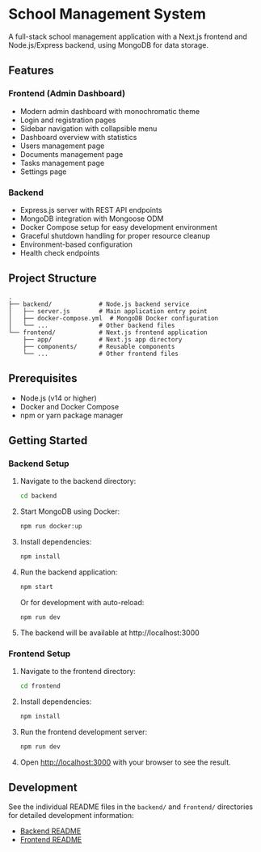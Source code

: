 # School Management System

A full-stack school management application with a Next.js frontend and Node.js/Express backend, using MongoDB for data storage.

## Features

### Frontend (Admin Dashboard)
- Modern admin dashboard with monochromatic theme
- Login and registration pages
- Sidebar navigation with collapsible menu
- Dashboard overview with statistics
- Users management page
- Documents management page
- Tasks management page
- Settings page

### Backend
- Express.js server with REST API endpoints
- MongoDB integration with Mongoose ODM
- Docker Compose setup for easy development environment
- Graceful shutdown handling for proper resource cleanup
- Environment-based configuration
- Health check endpoints

## Project Structure

```
.
├── backend/             # Node.js backend service
│   ├── server.js        # Main application entry point
│   ├── docker-compose.yml  # MongoDB Docker configuration
│   └── ...              # Other backend files
└── frontend/            # Next.js frontend application
    ├── app/             # Next.js app directory
    ├── components/      # Reusable components
    └── ...              # Other frontend files
```

## Prerequisites

- Node.js (v14 or higher)
- Docker and Docker Compose
- npm or yarn package manager

## Getting Started

### Backend Setup

1. Navigate to the backend directory:
   ```bash
   cd backend
   ```

2. Start MongoDB using Docker:
   ```bash
   npm run docker:up
   ```

3. Install dependencies:
   ```bash
   npm install
   ```

4. Run the backend application:
   ```bash
   npm start
   ```
   
   Or for development with auto-reload:
   ```bash
   npm run dev
   ```

5. The backend will be available at http://localhost:3000

### Frontend Setup

1. Navigate to the frontend directory:
   ```bash
   cd frontend
   ```

2. Install dependencies:
   ```bash
   npm install
   ```

3. Run the frontend development server:
   ```bash
   npm run dev
   ```

4. Open [http://localhost:3000](http://localhost:3000) with your browser to see the result.

## Development

See the individual README files in the `backend/` and `frontend/` directories for detailed development information:

- [Backend README](backend/README.md)
- [Frontend README](frontend/README.md)